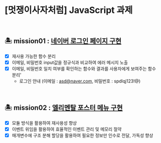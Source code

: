 # [멋쟁이사자처럼] JavaScript 과제

<br>

## 🏝️ mission01 : [네이버 로그인 페이지 구현](https://s0zzang.github.io/js-homework/mission01/)

- [x] 재사용 가능한 함수 분리
- [x] 이메일, 비밀번호 input값을 정규식과 비교하여 에러 메시지 노출
- [x] 이메일, 비밀번호 일치 여부를 확인하는 함수와 결과를 사용자에게 보여주는 함수 분리'
  - 로그인 안내 (이메일 : asd@naver.com, 비밀번호 : spdlqj123!@)

<br>

## 🏝️ mission02 : [엘리멘탈 포스터 메뉴 구현](https://s0zzang.github.io/js-homework/mission02/client)

- [x] 모듈 방식을 활용하여 재사용성 향상
- [x] 이벤트 위임을 활용하여 효율적인 이벤트 관리 및 메모리 절약
- [x] 매개변수에 구조 분해 할당을 활용하여 필요한 정보만 인수로 전달, 가독성 향상
